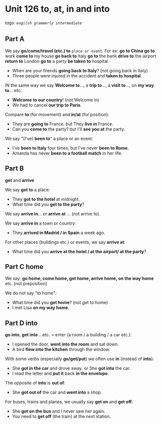 # Unit 126 **to, at, in** and **into**
###### tags: `engilsh grammerly intermediate`

## Part A
We say **go/come/travel (etc.) to** `place or event`. For ex:
**go to China**
**go to** work
**come to** my house
**go back to** Italy
**go to** the bank
**drive to** the airport
**return to** London
**go to** a party
**be taken to** hospital

- When are your friends **going back to Italy**? (not going back in Italy)
- Three people were injured in the accident and **taken to hospital**.

IN the same way we say **Welcome to**..., a **trip to**..., a **visit to**..., on **my way to**... etc:
- **Welcome to our country**! (not Welcome in)
- We had to cancel **our trip to Paris**.

Compare **to** (for movement) and **in/at** (for position):
- They are **going to** France. but They **live in** France.
- Can you **come to** the party? but I'll **see you at** the party.

We say "(I've) **been to**" a place or an event:
- I've **been to Italy** four times, but I've never **been to Rome**.
- Amanda has never **been to a football match** in her life.

## Part B
**get** and **arrive**

We say **get to** a place:
- They **got to the hotel** at midnight.
- What time did you **get to the party**?


We say **arrive in**... or **arrive at** ... (not arrive to).

We say **arrive in** a town or country:
- They **arrived in Madrid / in Spain** a week ago.

For other places (buildings etc.) or events, we say **arrive at**:
- What time did you **arrive at the hotel / at the airport/ at the party**?

## Part C home
We say: **go home, come home, get home, arrive home, on the way home** etc. (not preposition)

We do not say "to home":
- What time did you **get home**? (not get to home)
- I met Lisa **on my way home**.

## Part D into
**go into**, **get into** ...etc. = enter (a room / a building / a car etc.):
- I opened the door, **went into the room** and sat down.
- A bird **flew into the kitchen** through the window.

With some verbs (especially **go/get/put**) we often use **in** (instead of **into**):
- She **got in the car** and drove away. or She **got into** the car.
- I read the letter and **put it** back **in the envelope**.

The opposite of **into** is **out of**:
- She **got out of** the car and **went into** a shop.

For buses, trains and planes, we usually say **get on** and **get off**:
- She **got on the bus** and I never saw her again.
- You need to **get off** (the train) at the next station.
